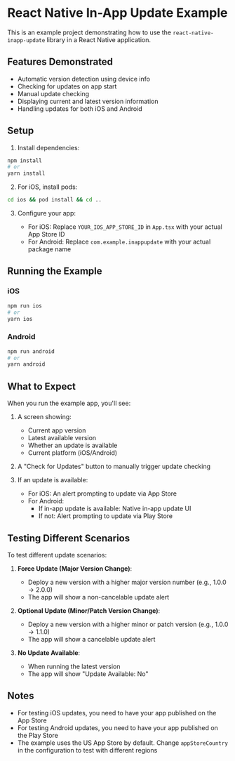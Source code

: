 # React Native In-App Update Example

This is an example project demonstrating how to use the `react-native-inapp-update` library in a React Native application.

## Features Demonstrated

- Automatic version detection using device info
- Checking for updates on app start
- Manual update checking
- Displaying current and latest version information
- Handling updates for both iOS and Android

## Setup

1. Install dependencies:

```bash
npm install
# or
yarn install
```

2. For iOS, install pods:

```bash
cd ios && pod install && cd ..
```

3. Configure your app:

   - For iOS: Replace `YOUR_IOS_APP_STORE_ID` in `App.tsx` with your actual App Store ID
   - For Android: Replace `com.example.inappupdate` with your actual package name

## Running the Example

### iOS

```bash
npm run ios
# or
yarn ios
```

### Android

```bash
npm run android
# or
yarn android
```

## What to Expect

When you run the example app, you'll see:

1. A screen showing:

   - Current app version
   - Latest available version
   - Whether an update is available
   - Current platform (iOS/Android)

2. A "Check for Updates" button to manually trigger update checking

3. If an update is available:
   - For iOS: An alert prompting to update via App Store
   - For Android:
     - If in-app update is available: Native in-app update UI
     - If not: Alert prompting to update via Play Store

## Testing Different Scenarios

To test different update scenarios:

1. **Force Update (Major Version Change)**:

   - Deploy a new version with a higher major version number (e.g., 1.0.0 → 2.0.0)
   - The app will show a non-cancelable update alert

2. **Optional Update (Minor/Patch Version Change)**:

   - Deploy a new version with a higher minor or patch version (e.g., 1.0.0 → 1.1.0)
   - The app will show a cancelable update alert

3. **No Update Available**:
   - When running the latest version
   - The app will show "Update Available: No"

## Notes

- For testing iOS updates, you need to have your app published on the App Store
- For testing Android updates, you need to have your app published on the Play Store
- The example uses the US App Store by default. Change `appStoreCountry` in the configuration to test with different regions
